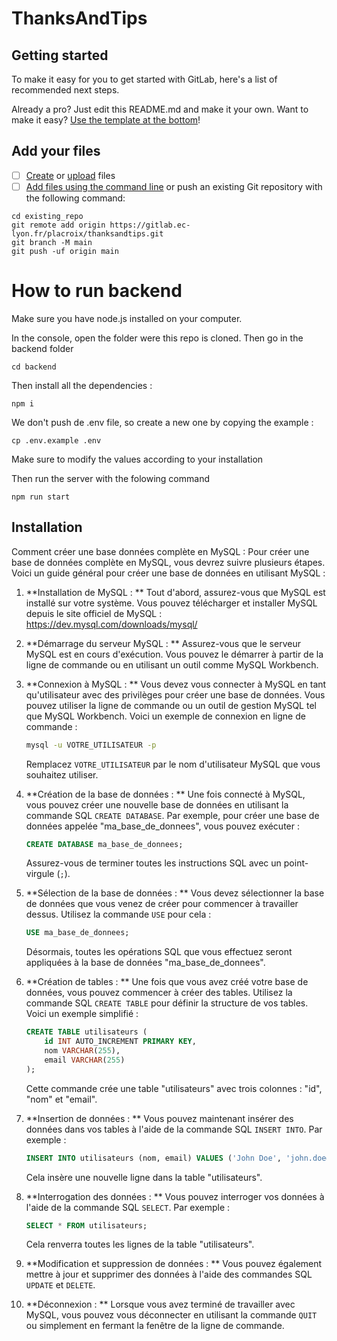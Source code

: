 # ThanksAndTips

## Getting started

To make it easy for you to get started with GitLab, here's a list of recommended next steps.

Already a pro? Just edit this README.md and make it your own. Want to make it easy? [Use the template at the bottom](#editing-this-readme)!

## Add your files

- [ ] [Create](https://docs.gitlab.com/ee/user/project/repository/web_editor.html#create-a-file) or [upload](https://docs.gitlab.com/ee/user/project/repository/web_editor.html#upload-a-file) files
- [ ] [Add files using the command line](https://docs.gitlab.com/ee/gitlab-basics/add-file.html#add-a-file-using-the-command-line) or push an existing Git repository with the following command:

```
cd existing_repo
git remote add origin https://gitlab.ec-lyon.fr/placroix/thanksandtips.git
git branch -M main
git push -uf origin main
```

# How to run backend

Make sure you have node.js installed on your computer.

In the console, open the folder were this repo is cloned. Then go in the backend folder

`cd backend`

Then install all the dependencies :

`npm i`

We don't push de .env file, so create a new one by copying the example :

`cp .env.example .env`

Make sure to modify the values according to your installation

Then run the server with the folowing command

`npm run start`

## Installation

Comment créer une base données complète en MySQL :
Pour créer une base de données complète en MySQL, vous devrez suivre plusieurs étapes. Voici un guide général pour créer une base de données en utilisant MySQL :

1. **Installation de MySQL : ** Tout d'abord, assurez-vous que MySQL est installé sur votre système. Vous pouvez télécharger et installer MySQL depuis le site officiel de MySQL : https://dev.mysql.com/downloads/mysql/

2. **Démarrage du serveur MySQL : ** Assurez-vous que le serveur MySQL est en cours d'exécution. Vous pouvez le démarrer à partir de la ligne de commande ou en utilisant un outil comme MySQL Workbench.

3. **Connexion à MySQL : ** Vous devez vous connecter à MySQL en tant qu'utilisateur avec des privilèges pour créer une base de données. Vous pouvez utiliser la ligne de commande ou un outil de gestion MySQL tel que MySQL Workbench. Voici un exemple de connexion en ligne de commande :

   ```bash
   mysql -u VOTRE_UTILISATEUR -p
   ```

   Remplacez `VOTRE_UTILISATEUR` par le nom d'utilisateur MySQL que vous souhaitez utiliser.

4. **Création de la base de données : ** Une fois connecté à MySQL, vous pouvez créer une nouvelle base de données en utilisant la commande SQL `CREATE DATABASE`. Par exemple, pour créer une base de données appelée "ma_base_de_donnees", vous pouvez exécuter :

   ```sql
   CREATE DATABASE ma_base_de_donnees;
   ```

   Assurez-vous de terminer toutes les instructions SQL avec un point-virgule (`;`).

5. **Sélection de la base de données : ** Vous devez sélectionner la base de données que vous venez de créer pour commencer à travailler dessus. Utilisez la commande `USE` pour cela :

   ```sql
   USE ma_base_de_donnees;
   ```

   Désormais, toutes les opérations SQL que vous effectuez seront appliquées à la base de données "ma_base_de_donnees".

6. **Création de tables : ** Une fois que vous avez créé votre base de données, vous pouvez commencer à créer des tables. Utilisez la commande SQL `CREATE TABLE` pour définir la structure de vos tables. Voici un exemple simplifié :

   ```sql
   CREATE TABLE utilisateurs (
       id INT AUTO_INCREMENT PRIMARY KEY,
       nom VARCHAR(255),
       email VARCHAR(255)
   );
   ```

   Cette commande crée une table "utilisateurs" avec trois colonnes : "id", "nom" et "email".

7. **Insertion de données : ** Vous pouvez maintenant insérer des données dans vos tables à l'aide de la commande SQL `INSERT INTO`. Par exemple :

   ```sql
   INSERT INTO utilisateurs (nom, email) VALUES ('John Doe', 'john.doe@example.com');
   ```

   Cela insère une nouvelle ligne dans la table "utilisateurs".

8. **Interrogation des données : ** Vous pouvez interroger vos données à l'aide de la commande SQL `SELECT`. Par exemple :

   ```sql
   SELECT * FROM utilisateurs;
   ```

   Cela renverra toutes les lignes de la table "utilisateurs".

9. **Modification et suppression de données : ** Vous pouvez également mettre à jour et supprimer des données à l'aide des commandes SQL `UPDATE` et `DELETE`.

10. **Déconnexion : ** Lorsque vous avez terminé de travailler avec MySQL, vous pouvez vous déconnecter en utilisant la commande `QUIT` ou simplement en fermant la fenêtre de la ligne de commande.
